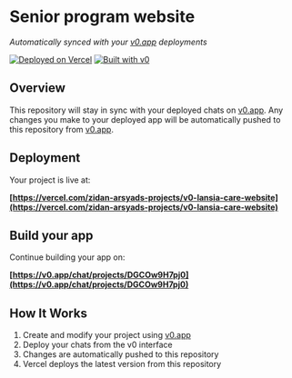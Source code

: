 # Senior program website

*Automatically synced with your [v0.app](https://v0.app) deployments*

[![Deployed on Vercel](https://img.shields.io/badge/Deployed%20on-Vercel-black?style=for-the-badge&logo=vercel)](https://vercel.com/zidan-arsyads-projects/v0-lansia-care-website)
[![Built with v0](https://img.shields.io/badge/Built%20with-v0.app-black?style=for-the-badge)](https://v0.app/chat/projects/DGCOw9H7pj0)

## Overview

This repository will stay in sync with your deployed chats on [v0.app](https://v0.app).
Any changes you make to your deployed app will be automatically pushed to this repository from [v0.app](https://v0.app).

## Deployment

Your project is live at:

**[https://vercel.com/zidan-arsyads-projects/v0-lansia-care-website](https://vercel.com/zidan-arsyads-projects/v0-lansia-care-website)**

## Build your app

Continue building your app on:

**[https://v0.app/chat/projects/DGCOw9H7pj0](https://v0.app/chat/projects/DGCOw9H7pj0)**

## How It Works

1. Create and modify your project using [v0.app](https://v0.app)
2. Deploy your chats from the v0 interface
3. Changes are automatically pushed to this repository
4. Vercel deploys the latest version from this repository